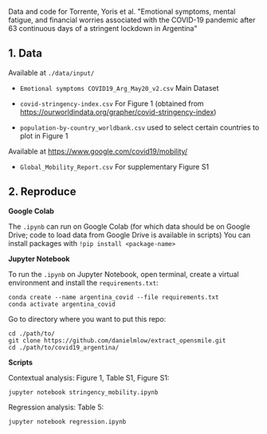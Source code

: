 Data and code for Torrente, Yoris et al. "Emotional symptoms, mental fatigue, and financial worries associated with the COVID-19 pandemic after 63 continuous days of a stringent lockdown in Argentina" 


## 1. Data

Available at `./data/input/`

* `Emotional symptoms COVID19_Arg_May20_v2.csv` Main Dataset
* `covid-stringency-index.csv` For Figure 1 (obtained from https://ourworldindata.org/grapher/covid-stringency-index)

* `population-by-country_worldbank.csv` used to select certain countries to plot in Figure 1

Available at https://www.google.com/covid19/mobility/

* `Global_Mobility_Report.csv` For supplementary Figure S1 


## 2. Reproduce

**Google Colab**

The `.ipynb` can run on Google Colab (for which data should be on Google Drive; code to load data from Google Drive is available in scripts)
You can install packages with `!pip install <package-name>`


**Jupyter Notebook**

To run the `.ipynb` on Jupyter Notebook, open terminal, create a virtual environment and install the `requirements.txt`:

```
conda create --name argentina_covid --file requirements.txt
conda activate argentina_covid
```

Go to directory where you want to put this repo:

```
cd ./path/to/
git clone https://github.com/danielmlow/extract_opensmile.git
cd ./path/to/covid19_argentina/
```


**Scripts**

Contextual analysis: Figure 1, Table S1, Figure S1:
```
jupyter notebook stringency_mobility.ipynb
```


Regression analysis: Table 5:
```
jupyter notebook regression.ipynb
```












